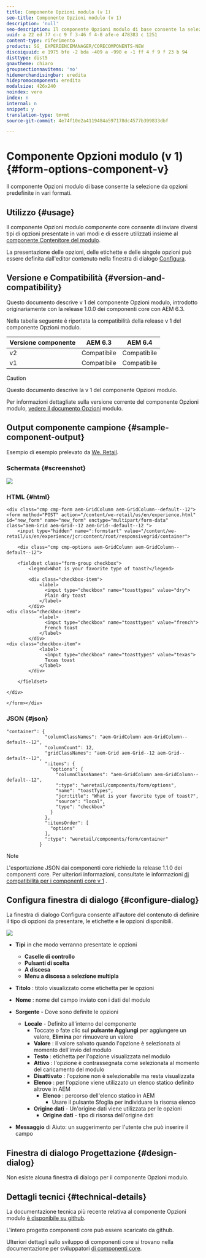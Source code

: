 ```yaml
---
title: Componente Opzioni modulo (v 1)
seo-title: Componente Opzioni modulo (v 1)
description: 'null'
seo-description: Il componente Opzioni modulo di base consente la selezione da opzioni predefinite in vari formati.
uuid: a 22 ed 77 c-c 9 f 3-46 f 4-8 afe-e 478383 c 1251
content-type: riferimento
products: SG_ EXPERIENCEMANAGER/CORECOMPONENTS-NEW
discoiquuid: e 1975 bfe -2 bda -409 a -998 e -1 ff 4 f 9 f 23 b 94
disttype: dist5
gnavtheme: chiaro
groupsectionnavitems: 'no'
hidemerchandisingbar: eredita
hidepromocomponent: eredita
modalsize: 426x240
noindex: vero
index: n
internal: n
snippet: y
translation-type: tm+mt
source-git-commit: 4e74f10e2a4119484a597178dc4577b399833dbf

---
```



# Componente Opzioni modulo (v 1){#form-options-component-v}

Il componente Opzioni modulo di base consente la selezione da opzioni predefinite in vari formati.

## Utilizzo {#usage}

Il componente Opzioni modulo componente core consente di inviare diversi tipi di opzioni presentate in vari modi e di essere utilizzati insieme al [componente Contenitore del modulo](form-container.md).

La presentazione delle opzioni, delle etichette e delle singole opzioni può essere definita dall&#39;editor contenuto nella finestra di dialogo [Configura](form-options-v1.md#main-pars_title).

## Versione e Compatibilità {#version-and-compatibility}

Questo documento descrive v 1 del componente Opzioni modulo, introdotto originariamente con la release 1.0.0 dei componenti core con AEM 6.3.

Nella tabella seguente è riportata la compatibilità della release v 1 del componente Opzioni modulo.

| Versione componente | AEM 6.3 | AEM 6.4 |
|--- |--- |--- |
| v2 | Compatibile | Compatibile |
| v1 | Compatibile | Compatibile |

>[!CAUTION]
>
>Questo documento descrive la v 1 del componente Opzioni modulo.
>
>Per informazioni dettagliate sulla versione corrente del componente Opzioni modulo, [vedere il documento Opzioni](form-options.md) modulo.

## Output componente campione {#sample-component-output}

Esempio di esempio prelevato da [We. Retail](https://helpx.adobe.com/experience-manager/6-4/sites/developing/using/we-retail.html).

### Schermata {#screenshot}

![](assets/chlimage_1-89.png)

### HTML {#html}

```
<div class="cmp cmp-form aem-GridColumn aem-GridColumn--default--12">
<form method="POST" action="/content/we-retail/us/en/experience.html" id="new_form" name="new_form" enctype="multipart/form-data" class="aem-Grid aem-Grid--12 aem-Grid--default--12 ">
    <input type="hidden" name=":formstart" value="/content/we-retail/us/en/experience/jcr:content/root/responsivegrid/container">
    
    <div class="cmp cmp-options aem-GridColumn aem-GridColumn--default--12">

    <fieldset class="form-group checkbox">
        <legend>What is your favorite type of toast?</legend>
        
        <div class="checkbox-item">
            <label>
              <input type="checkbox" name="toasttypes" value="dry">
              Plain dry toast
            </label>
        </div>
<div class="checkbox-item">
            <label>
              <input type="checkbox" name="toasttypes" value="french">
              French toast
            </label>
        </div>
<div class="checkbox-item">
            <label>
              <input type="checkbox" name="toasttypes" value="texas">
              Texas toast
            </label>
        </div>

    </fieldset>
    
</div>
    
</form></div>
```

### JSON {#json}

```
"container": {
              "columnClassNames": "aem-GridColumn aem-GridColumn--default--12",
              "columnCount": 12,
              "gridClassNames": "aem-Grid aem-Grid--12 aem-Grid--default--12",
              ":items": {
                "options": {
                  "columnClassNames": "aem-GridColumn aem-GridColumn--default--12",
                  ":type": "weretail/components/form/options",
                  "name": "toastTypes",
                  "jcr:title": "What is your favorite type of toast?",
                  "source": "local",
                  "type": "checkbox"
                }
              },
              ":itemsOrder": [
                "options"
              ],
              ":type": "weretail/components/form/container"
            }
```

>[!NOTE]
>
>L&#39;esportazione JSON dai componenti core richiede la release 1.1.0 dei componenti core. Per ulteriori informazioni, consultate le informazioni [di compatibilità per i componenti core v 1](versions.md#main-pars_title_236368006) .

## Configura finestra di dialogo {#configure-dialog}

La finestra di dialogo Configura consente all&#39;autore del contenuto di definire il tipo di opzioni da presentare, le etichette e le opzioni disponibili.

![](assets/chlimage_1-90.png)

* **Tipi**
in che modo verranno presentate le opzioni

   * **Caselle di controllo**
   * **Pulsanti di scelta**
   * **A discesa**
   * **Menu a discesa a selezione multipla**

* **Titolo** : titolo visualizzato come etichetta per le opzioni
* **Nome** : nome del campo inviato con i dati del modulo
* **Sorgente** - Dove sono definite le opzioni

   * **Locale** - Definito all&#39;interno del componente
      * Toccate o fate clic sul **pulsante Aggiungi** per aggiungere un valore, **Elimina** per rimuovere un valore
      * **Valore** : il valore salvato quando l&#39;opzione è selezionata al momento dell&#39;invio del modulo
      * **Testo** : etichetta per l&#39;opzione visualizzata nel modulo
      * **Attivo** : l&#39;opzione è contrassegnata come selezionata al momento del caricamento del modulo
      * **Disattivato** : l&#39;opzione non è selezionabile ma resta visualizzata
      * **Elenco** : per l&#39;opzione viene utilizzato un elenco statico definito altrove in AEM
         * **Elenco** : percorso dell&#39;elenco statico in AEM
            * Usare il pulsante Sfoglia per individuare la risorsa elenco
      * **Origine dati** - Un&#39;origine dati viene utilizzata per le opzioni
         * **Origine dati** - tipo di risorsa dell&#39;origine dati
* **Messaggio** di Aiuto: un suggerimento per l&#39;utente che può inserire il campo

## Finestra di dialogo Progettazione {#design-dialog}

Non esiste alcuna finestra di dialogo per il componente Opzioni modulo.

## Dettagli tecnici {#technical-details}

La documentazione tecnica più recente relativa al componente Opzioni modulo [è disponibile su github](https://github.com/adobe/aem-core-wcm-components/tree/master/content/src/content/jcr_root/apps/core/wcm/components/form/options/v1/options).

L&#39;intero progetto componenti core può essere scaricato da github.

Ulteriori dettagli sullo sviluppo di componenti core si trovano nella documentazione per sviluppatori [di componenti core](developing.md).
